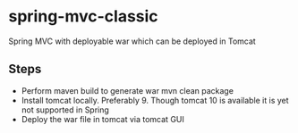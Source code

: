 # spring-mvc-classic
Spring MVC with deployable war which can be deployed in Tomcat

## Steps
- Perform maven build to generate war mvn clean package
- Install tomcat locally. Preferably 9. Though tomcat 10 is available it is yet not supported in Spring
- Deploy the war file in tomcat via tomcat GUI


